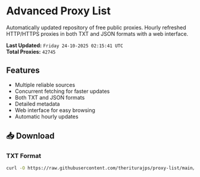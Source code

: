 # Advanced Proxy List

Automatically updated repository of free public proxies. Hourly refreshed HTTP/HTTPS proxies in both TXT and JSON formats with a web interface.

**Last Updated:** `Friday 24-10-2025 02:15:41 UTC`  
**Total Proxies:** `42745`

## Features
- Multiple reliable sources
- Concurrent fetching for faster updates
- Both TXT and JSON formats
- Detailed metadata
- Web interface for easy browsing
- Automatic hourly updates

## 📥 Download

### TXT Format
```bash
curl -O https://raw.githubusercontent.com/theriturajps/proxy-list/main/proxies.txt